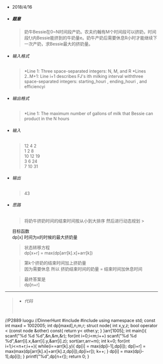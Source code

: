 * 2018/4/16

 *   ##### 题意  
        >奶牛Bessie在0~N时间段产奶。农夫约翰有M个时间段可以挤奶，时间段f,t内Bessie能挤到的牛奶量e。奶牛产奶后需要休息R小时才能继续下一次产奶，求Bessie最大的挤奶量。
    <!--more-->
 *   ###### 输入格式
        >*Line 1: Three space-separated integers: N, M, and R
        > *Lines 2..M+1: Line i+1 describes FJ's ith milking interval withthree space-separated integers: starting_houri , ending_houri , and efficiencyi

 *   ######  输出格式  
     > *Line 1: The maximum number of gallons of milk that Bessie can product in the N hours

 *    ######  输入  
        >12 4 2  
            1 2 8  
            10 12 19  
            3 6 24  
            7 10 31  
        
 *   ######  输出
       > 43  

 *   ###### 思路  
        >将奶牛挤奶时间的结束时间按从小到大排序 然后进行动态规划        >  
        >
        目标函数  
         dp[x]  时间为x的时候的最大挤奶量

        >状态转移方程  
        dp[x+r] = max(dp[arr[k].x]+arr[k])
        
        >第k个挤奶的结束时间加上挤奶量  
        因为需要休息 所以 挤奶结束时间的奶量 = 结束时间加休息时间

        >最终答案是  
         dp[n+r]
---       
> *   ###### 代码
>       
>   ```cpp
//P2889 luogu
//DinnerHunt
#include <cstdio>
#include <algorithm>
using namespace std;
const int maxd = 1002005;
int dp[maxd],n,m,r;
struct node{
    int x,y,z;
    bool operator < (const node &other) const{
        return  y< other.y;
    }
}arr[1005];
int main(){
    scanf("%d %d %d",&n,&m,&r);
    for(int i=0;i<m;i++)
        scanf("%d %d %d",&arr[i].x,&arr[i].y,&arr[i].z);
    sort(arr,arr+m);
    int k=0;
    for(int i=1;i<=n+r;i++){
        while(i==arr[k].y){
            dp[i] = max(dp[i-1],dp[i]);
            dp[i+r] = max(max(dp[arr[k].x]+arr[k].z,dp[i]),dp[i+r]); 
            k++;
        }
        dp[i] = max(dp[i-1],dp[i]);
    }
    printf("%d",dp[n+r]);
    return 0;
}
 ```